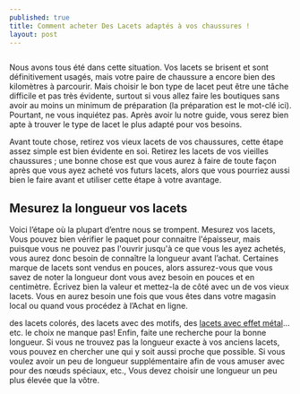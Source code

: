 ```yaml
---
published: true
title: Comment acheter Des Lacets adaptés à vos chaussures !
layout: post
---
```

<p>
	<img alt="" src="/image/data/Le petit guide du lacet.png"></p>
<p>Nous avons tous été dans cette situation. Vos lacets se brisent et sont définitivement usagés, mais votre paire de chaussure a encore bien des  kilomètres à parcourir. Mais choisir le bon type de lacet peut être une tâche difficile et pas très évidente, surtout si vous allez faire les boutiques sans avoir au moins un minimum de préparation (la préparation est le mot-clé ici). Pourtant, ne vous inquiétez pas. Après avoir lu notre guide, vous serez bien apte à trouver le type de lacet le plus adapté pour vos besoins.</p>
<p>Avant toute chose, retirez vos vieux lacets de vos chaussures, cette étape assez simple est bien évidente en soi. Retirez les lacets de vos vieilles chaussures ; une  bonne chose est que vous aurez à faire de toute façon après que vous ayez acheté vos futurs lacets, alors que vous pourriez aussi bien le faire avant et utiliser cette étape à votre avantage.</p>
<h2>Mesurez la longueur vos lacets</h2>
<p>Voici l’étape où la plupart d’entre nous se trompent. Mesurez vos lacets, Vous pouvez bien vérifier le paquet pour connaitre l'épaisseur, mais puisque vous ne pouvez pas l'ouvrir jusqu'à ce que vous les ayez achetés, vous aurez donc besoin de connaître la longueur avant l’achat. Certaines marque de lacets sont vendus en pouces, alors assurez-vous que vous savez de noter la longueur dont vous avez besoin en pouces et en centimètre. Écrivez bien la valeur et mettez-la de côté avec un de vos vieux lacets. Vous en aurez besoin une fois que vous êtes dans votre magasin local ou quand vous procédez à l’Achat en ligne.</p><p>
	<img alt="" src="/image/data/lacets.JPG></p>
<h2>Faites votre choix de lacets au magasin ou en ligne</h2>
<p>Voici la partie amusante. Vous pouvez procéder de deux façons. Vous pouvez chercher des lacets qui ressemblent à vos anciens lacets usés quand ils étaient encore tout neufs, ou vous pouvez faire preuve de créativité et d'obtenir quelques choses de plus moderne qui ira bien sur ces chaussures ; <a href="http://www.feetunique.fr/lacets-plat-10mm-2-couleurs">des lacets colorés</a>, des lacets avec des motifs, des <a href="http://www.feetunique.fr/lacets-plat-10mm-effet-metal">lacets avec effet métal</a>…etc. le choix ne manque pas!  Enfin, faite une recherche pour la bonne longueur. Si vous ne trouvez pas la longueur exacte à vos anciens lacets, vous pouvez en chercher une qui y soit aussi proche que possible. Si vous voulez avoir un peu de longueur supplémentaire afin de vous amuser avec pour des nœuds spéciaux, etc., Vous devez choisir une longueur un peu plus élevée que la vôtre. </p>